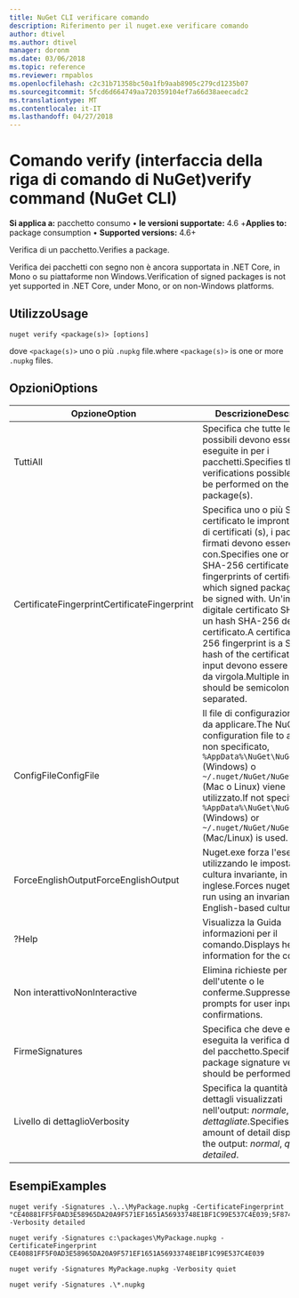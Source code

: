```yaml
---
title: NuGet CLI verificare comando
description: Riferimento per il nuget.exe verificare comando
author: dtivel
ms.author: dtivel
manager: doronm
ms.date: 03/06/2018
ms.topic: reference
ms.reviewer: rmpablos
ms.openlocfilehash: c2c31b71358bc50a1fb9aab8905c279cd1235b07
ms.sourcegitcommit: 5fcd6d664749aa720359104ef7a66d38aeecadc2
ms.translationtype: MT
ms.contentlocale: it-IT
ms.lasthandoff: 04/27/2018
---
```

# <a name="verify-command-nuget-cli"></a><span data-ttu-id="67c97-103">Comando verify (interfaccia della riga di comando di NuGet)</span><span class="sxs-lookup"><span data-stu-id="67c97-103">verify command (NuGet CLI)</span></span>

<span data-ttu-id="67c97-104">**Si applica a:** pacchetto consumo &bullet; **le versioni supportate:** 4.6 +</span><span class="sxs-lookup"><span data-stu-id="67c97-104">**Applies to:** package consumption &bullet; **Supported versions:** 4.6+</span></span>

<span data-ttu-id="67c97-105">Verifica di un pacchetto.</span><span class="sxs-lookup"><span data-stu-id="67c97-105">Verifies a package.</span></span>

<span data-ttu-id="67c97-106">Verifica dei pacchetti con segno non è ancora supportata in .NET Core, in Mono o su piattaforme non Windows.</span><span class="sxs-lookup"><span data-stu-id="67c97-106">Verification of signed packages is not yet supported in .NET Core, under Mono, or on non-Windows platforms.</span></span>

## <a name="usage"></a><span data-ttu-id="67c97-107">Utilizzo</span><span class="sxs-lookup"><span data-stu-id="67c97-107">Usage</span></span>

```cli
nuget verify <package(s)> [options]
```

<span data-ttu-id="67c97-108">dove `<package(s)>` uno o più `.nupkg` file.</span><span class="sxs-lookup"><span data-stu-id="67c97-108">where `<package(s)>` is one or more `.nupkg` files.</span></span>

## <a name="options"></a><span data-ttu-id="67c97-109">Opzioni</span><span class="sxs-lookup"><span data-stu-id="67c97-109">Options</span></span>

| <span data-ttu-id="67c97-110">Opzione</span><span class="sxs-lookup"><span data-stu-id="67c97-110">Option</span></span> | <span data-ttu-id="67c97-111">Descrizione</span><span class="sxs-lookup"><span data-stu-id="67c97-111">Description</span></span> |
| --- | --- |
| <span data-ttu-id="67c97-112">Tutti</span><span class="sxs-lookup"><span data-stu-id="67c97-112">All</span></span> | <span data-ttu-id="67c97-113">Specifica che tutte le verifiche possibili devono essere eseguite in per i pacchetti.</span><span class="sxs-lookup"><span data-stu-id="67c97-113">Specifies that all verifications possible should be performed on the package(s).</span></span> |
| <span data-ttu-id="67c97-114">CertificateFingerprint</span><span class="sxs-lookup"><span data-stu-id="67c97-114">CertificateFingerprint</span></span> | <span data-ttu-id="67c97-115">Specifica uno o più SHA-256 certificato le impronte digitali di certificati (s), i pacchetti firmati devono essere firmati con.</span><span class="sxs-lookup"><span data-stu-id="67c97-115">Specifies one or more SHA-256 certificate fingerprints of certificates(s) which signed packages must be signed with.</span></span> <span data-ttu-id="67c97-116">Un'impronta digitale certificato SHA-256 è un hash SHA-256 del certificato.</span><span class="sxs-lookup"><span data-stu-id="67c97-116">A certificate SHA-256 fingerprint is a SHA-256 hash of the certificate.</span></span> <span data-ttu-id="67c97-117">Più input devono essere separati da virgola.</span><span class="sxs-lookup"><span data-stu-id="67c97-117">Multiple inputs should be semicolon separated.</span></span> |
| <span data-ttu-id="67c97-118">ConfigFile</span><span class="sxs-lookup"><span data-stu-id="67c97-118">ConfigFile</span></span> | <span data-ttu-id="67c97-119">Il file di configurazione NuGet da applicare.</span><span class="sxs-lookup"><span data-stu-id="67c97-119">The NuGet configuration file to apply.</span></span> <span data-ttu-id="67c97-120">Se non specificato, `%AppData%\NuGet\NuGet.Config` (Windows) o `~/.nuget/NuGet/NuGet.Config` (Mac o Linux) viene utilizzato.</span><span class="sxs-lookup"><span data-stu-id="67c97-120">If not specified, `%AppData%\NuGet\NuGet.Config` (Windows) or `~/.nuget/NuGet/NuGet.Config` (Mac/Linux) is used.</span></span>|
| <span data-ttu-id="67c97-121">ForceEnglishOutput</span><span class="sxs-lookup"><span data-stu-id="67c97-121">ForceEnglishOutput</span></span> | <span data-ttu-id="67c97-122">Nuget.exe forza l'esecuzione utilizzando le impostazioni cultura invariante, in lingua inglese.</span><span class="sxs-lookup"><span data-stu-id="67c97-122">Forces nuget.exe to run using an invariant, English-based culture.</span></span> |
| <span data-ttu-id="67c97-123">?</span><span class="sxs-lookup"><span data-stu-id="67c97-123">Help</span></span> | <span data-ttu-id="67c97-124">Visualizza la Guida informazioni per il comando.</span><span class="sxs-lookup"><span data-stu-id="67c97-124">Displays help information for the command.</span></span> |
| <span data-ttu-id="67c97-125">Non interattivo</span><span class="sxs-lookup"><span data-stu-id="67c97-125">NonInteractive</span></span> | <span data-ttu-id="67c97-126">Elimina richieste per l'input dell'utente o le conferme.</span><span class="sxs-lookup"><span data-stu-id="67c97-126">Suppresses prompts for user input or confirmations.</span></span> |
| <span data-ttu-id="67c97-127">Firme</span><span class="sxs-lookup"><span data-stu-id="67c97-127">Signatures</span></span> | <span data-ttu-id="67c97-128">Specifica che deve essere eseguita la verifica della firma del pacchetto.</span><span class="sxs-lookup"><span data-stu-id="67c97-128">Specifies that package signature verification should be performed.</span></span> |
| <span data-ttu-id="67c97-129">Livello di dettaglio</span><span class="sxs-lookup"><span data-stu-id="67c97-129">Verbosity</span></span> | <span data-ttu-id="67c97-130">Specifica la quantità di dettagli visualizzati nell'output: *normale*, *quiet*, *dettagliate*.</span><span class="sxs-lookup"><span data-stu-id="67c97-130">Specifies the amount of detail displayed in the output: *normal*, *quiet*, *detailed*.</span></span> |

## <a name="examples"></a><span data-ttu-id="67c97-131">Esempi</span><span class="sxs-lookup"><span data-stu-id="67c97-131">Examples</span></span>

```cli
nuget verify -Signatures .\..\MyPackage.nupkg -CertificateFingerprint "CE40881FF5F0AD3E58965DA20A9F571EF1651A56933748E1BF1C99E537C4E039;5F874AAF47BCB268A19357364E7FBB09D6BF9E8A93E1229909AC5CAC865802E2" -Verbosity detailed

nuget verify -Signatures c:\packages\MyPackage.nupkg -CertificateFingerprint CE40881FF5F0AD3E58965DA20A9F571EF1651A56933748E1BF1C99E537C4E039

nuget verify -Signatures MyPackage.nupkg -Verbosity quiet

nuget verify -Signatures .\*.nupkg
```